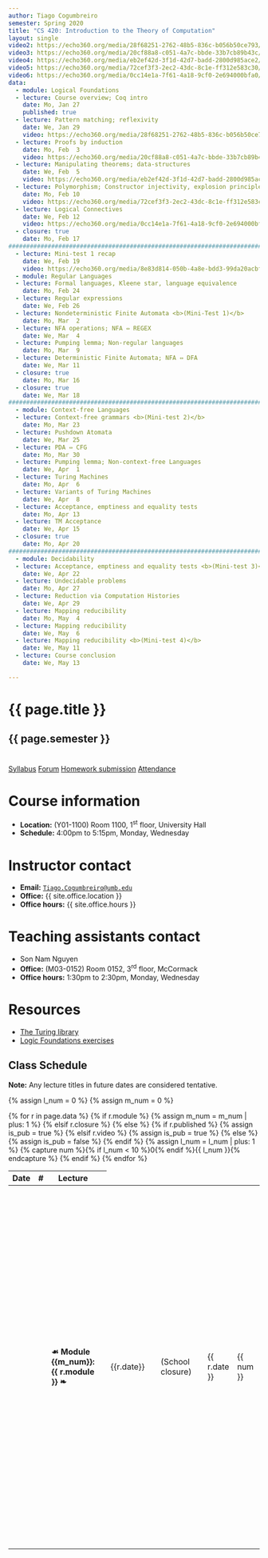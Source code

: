 ```yaml
---
author: Tiago Cogumbreiro
semester: Spring 2020
title: "CS 420: Introduction to the Theory of Computation"
layout: single
video2: https://echo360.org/media/28f68251-2762-48b5-836c-b056b50ce793/public
video3: https://echo360.org/media/20cf88a8-c051-4a7c-bbde-33b7cb89b43c/public
video4: https://echo360.org/media/eb2ef42d-3f1d-42d7-badd-2800d985ace2/public
video5: https://echo360.org/media/72cef3f3-2ec2-43dc-8c1e-ff312e583c30/public
video6: https://echo360.org/media/0cc14e1a-7f61-4a18-9cf0-2e694000bfa0/public
data:
  - module: Logical Foundations
  - lecture: Course overview; Coq intro
    date: Mo, Jan 27
    published: true
  - lecture: Pattern matching; reflexivity
    date: We, Jan 29
    video: https://echo360.org/media/28f68251-2762-48b5-836c-b056b50ce793/public
  - lecture: Proofs by induction
    date: Mo, Feb  3
    video: https://echo360.org/media/20cf88a8-c051-4a7c-bbde-33b7cb89b43c/public
  - lecture: Manipulating theorems; data-structures
    date: We, Feb  5
    video: https://echo360.org/media/eb2ef42d-3f1d-42d7-badd-2800d985ace2/public
  - lecture: Polymorphism; Constructor injectivity, explosion principle
    date: Mo, Feb 10
    video: https://echo360.org/media/72cef3f3-2ec2-43dc-8c1e-ff312e583c30/public
  - lecture: Logical Connectives
    date: We, Feb 12
    video: https://echo360.org/media/0cc14e1a-7f61-4a18-9cf0-2e694000bfa0/public
  - closure: true
    date: Mo, Feb 17
################################################################################
  - lecture: Mini-test 1 recap
    date: We, Feb 19
    video: https://echo360.org/media/8e83d814-050b-4a8e-bdd3-99da20acbf2b/public
  - module: Regular Languages
  - lecture: Formal languages, Kleene star, language equivalence
    date: Mo, Feb 24
  - lecture: Regular expressions
    date: We, Feb 26
  - lecture: Nondeterministic Finite Automata <b>(Mini-Test 1)</b>
    date: Mo, Mar  2
  - lecture: NFA operations; NFA ⇔ REGEX
    date: We, Mar  4
  - lecture: Pumping lemma; Non-regular languages
    date: Mo, Mar  9
  - lecture: Deterministic Finite Automata; NFA ⇔ DFA
    date: We, Mar 11
  - closure: true
    date: Mo, Mar 16
  - closure: true
    date: We, Mar 18
################################################################################
  - module: Context-free Languages
  - lecture: Context-free grammars <b>(Mini-test 2)</b>
    date: Mo, Mar 23
  - lecture: Pushdown Atomata
    date: We, Mar 25
  - lecture: PDA ⇔ CFG
    date: Mo, Mar 30
  - lecture: Pumping lemma; Non-context-free Languages
    date: We, Apr  1
  - lecture: Turing Machines
    date: Mo, Apr  6
  - lecture: Variants of Turing Machines
    date: We, Apr  8
  - lecture: Acceptance, emptiness and equality tests
    date: Mo, Apr 13
  - lecture: TM Acceptance
    date: We, Apr 15
  - closure: true
    date: Mo, Apr 20
################################################################################
  - module: Decidability
  - lecture: Acceptance, emptiness and equality tests <b>(Mini-test 3)</b>
    date: We, Apr 22
  - lecture: Undecidable problems
    date: Mo, Apr 27
  - lecture: Reduction via Computation Histories
    date: We, Apr 29
  - lecture: Mapping reducibility
    date: Mo, May  4
  - lecture: Mapping reducibility
    date: We, May  6
  - lecture: Mapping reducibility <b>(Mini-test 4)</b>
    date: We, May 11
  - lecture: Course conclusion
    date: We, May 13

---
```


<h1 class="has-text-centered">{{ page.title }}</h1>
<h2 class="has-text-centered" style="padding-bottom:1em;">{{ page.semester }}</h2>

<div class="buttons is-centered">
<a class="button is-large is-link" href="syllabus.pdf">Syllabus</a>
<a class="button is-large is-link" href="https://piazza.com/class/k5ubsxch57r196">Forum</a>
<a class="button is-large is-link" href="https://www.gradescope.com/courses/81793">Homework submission</a>
<a class="button is-large is-link" href="https://www.estalee.com/">Attendance</a>
</div>

# Course information

* **Location:** (Y01-1100) Room 1100, 1<sup>st</sup> floor, University Hall
* **Schedule:** 4:00pm to 5:15pm, Monday, Wednesday

# Instructor contact
* **Email:** [`Tiago.Cogumbreiro@umb.edu`](mailto:Tiago.Cogumbreiro@umb.edu)
* **Office:** {{ site.office.location }}
* **Office hours:** {{ site.office.hours }}

# Teaching assistants contact
* Son Nam Nguyen
* **Office:** (M03-0152) Room 0152, 3<sup>rd</sup> floor, McCormack
* **Office hours:** 1:30pm to 2:30pm, Monday, Wednesday

# Resources

* [The Turing library](https://gitlab.com/cogumbreiro/turing)
* [Logic Foundations exercises](lf.tgz)

## Class Schedule

**Note:** Any lecture titles in future dates are considered tentative.


{% assign l_num = 0 %}
{% assign m_num = 0 %}
<table>
  <thead>
    <tr>
      <th>Date</th>
      <th>#</th>
      <th>Lecture</th>
      <th></th>
    </tr>
  </thead>
  <tbody>
{% for r in page.data %}
<tr>
{% if r.module %}
  {% assign m_num = m_num | plus: 1 %}
  <td></td>
  <td></td>
  <td><b>☙ Module {{m_num}}: {{ r.module }} ❧</b></td>
  <td></td>
{% elsif r.closure %}
  <td>{{r.date}}</td>
  <td></td>
  <td class="has-text-grey-light">(School closure)</td>
  <td></td>
{% else %}
  {% if r.published %}
    {% assign is_pub = true %}
  {% elsif r.video %}
    {% assign is_pub = true %}
  {% else %}
    {% assign is_pub = false %}
  {% endif %}
  {% assign l_num = l_num | plus: 1 %}
  {% capture num %}{% if l_num < 10 %}0{% endif %}{{ l_num }}{% endcapture %}
  <td>{{ r.date }}</td>
  <td>{{ num }}</td>
  <td>
  {% if is_pub %}
    <a href="lecture{{num}}.html">{{ r.lecture }}</a>
  {% else %}
    {{ r.lecture }}
  {% endif %}
  </td>
  <td>
    {% if is_pub %}
      {% capture s_url %}lecture{{ num }}.pdf{% endcapture %}
      {% if r.skip_exercises %}
        {% assign f_url = nil %}
      {% else %}
        {% capture f_url %}lecture{{ num }}.v{% endcapture %}
      {% endif %}
      <span class="buttons has-addons">{% include button.html url=s_url title="Download lecture slides" icon="book" %}{% include button.html url=r.video icon="file-video" title="Video recording" %}{% include button.html url=f_url icon="box" title="Class exercises" %}</span>
    {% endif %}
  </td>
{% endif %}
</tr>
{% endfor %}
  </tbody>
</table>
